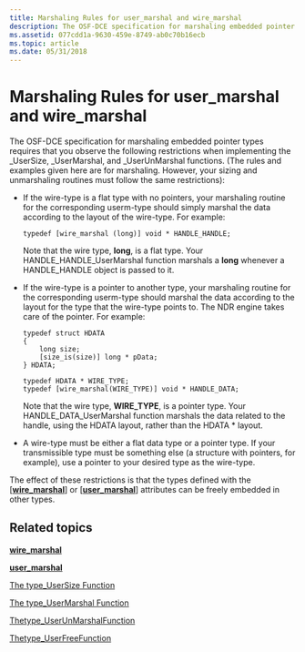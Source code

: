 ```yaml
---
title: Marshaling Rules for user_marshal and wire_marshal
description: The OSF-DCE specification for marshaling embedded pointer types requires that you observe the following restrictions when implementing the type \_UserSize, type \_UserMarshal, and type \_UserUnMarshal functions.
ms.assetid: 077cdd1a-9630-459e-8749-ab0c70b16ecb
ms.topic: article
ms.date: 05/31/2018
---
```


# Marshaling Rules for user\_marshal and wire\_marshal

The OSF-DCE specification for marshaling embedded pointer types requires that you observe the following restrictions when implementing the <type>\_UserSize, <type>\_UserMarshal, and <type>\_UserUnMarshal functions. (The rules and examples given here are for marshaling. However, your sizing and unmarshaling routines must follow the same restrictions):

-   If the wire-type is a flat type with no pointers, your marshaling routine for the corresponding userm-type should simply marshal the data according to the layout of the wire-type. For example:

    ``` syntax
    typedef [wire_marshal (long)] void * HANDLE_HANDLE;
    ```

    Note that the wire type, **long**, is a flat type. Your HANDLE\_HANDLE\_UserMarshal function marshals a **long** whenever a HANDLE\_HANDLE object is passed to it.

-   If the wire-type is a pointer to another type, your marshaling routine for the corresponding userm-type should marshal the data according to the layout for the type that the wire-type points to. The NDR engine takes care of the pointer. For example:

    ``` syntax
    typedef struct HDATA
    {
        long size;
        [size_is(size)] long * pData;
    } HDATA;

    typedef HDATA * WIRE_TYPE;
    typedef [wire_marshal(WIRE_TYPE)] void * HANDLE_DATA;
    ```

    Note that the wire type, **WIRE\_TYPE**, is a pointer type. Your HANDLE\_DATA\_UserMarshal function marshals the data related to the handle, using the HDATA layout, rather than the HDATA \* layout.

-   A wire-type must be either a flat data type or a pointer type. If your transmissible type must be something else (a structure with pointers, for example), use a pointer to your desired type as the wire-type.

The effect of these restrictions is that the types defined with the \[[**wire\_marshal**](https://docs.microsoft.com/windows/desktop/Midl/wire-marshal)\] or \[[**user\_marshal**](https://docs.microsoft.com/windows/desktop/Midl/user-marshal)\] attributes can be freely embedded in other types.

## Related topics

<dl> <dt>

[**wire\_marshal**](https://docs.microsoft.com/windows/desktop/Midl/wire-marshal)
</dt> <dt>

[**user\_marshal**](https://docs.microsoft.com/windows/desktop/Midl/user-marshal)
</dt> <dt>

[The type\_UserSize Function](the-type-usersize-function.md)
</dt> <dt>

[The type\_UserMarshal Function](the-type-usermarshal-function.md)
</dt> <dt>

[Thetype\_UserUnMarshalFunction](the-type-userunmarshal-function.md)
</dt> <dt>

[Thetype\_UserFreeFunction](the-type-userfree-function.md)
</dt> </dl>

 

 




